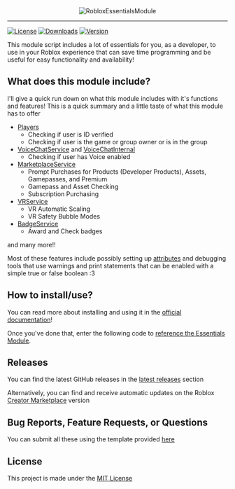 <div align="center">
	<img src="https://github.com/MafuSaku/roblox-essentials/assets/58628602/cee6f4e2-2428-4d97-9e5b-be8f1fc5d621" alt="RobloxEssentialsModule" />
</div>

<hr />

[![License](https://img.shields.io/github/license/mafusaku/roblox-essentials)](https://github.com/MafuSaku/roblox-essentials/blob/main/LICENSE)
[![Downloads](https://img.shields.io/github/downloads/mafusaku/roblox-essentials/latest/total?color=b19cd9)](https://github.com/MafuSaku/roblox-essentials/releases)
[![Version](https://img.shields.io/github/v/release/mafusaku/roblox-essentials?color=7a39fb)](https://github.com/MafuSaku/roblox-essentials/releases/latest)

This module script includes a lot of essentials for you, as a developer, to use in your Roblox experience that can save time programming and be useful for easy functionality and availability!

## What does this module include?
I'll give a quick run down on what this module includes with it's functions and features! This is a quick summary and a little taste of what this module has to offer

- [Players](https://create.roblox.com/docs/reference/engine/classes/Players)
  - Checking if user is ID verified
  - Checking if user is the game or group owner or is in the group
- [VoiceChatService](https://create.roblox.com/docs/reference/engine/classes/VoiceChatService) and [VoiceChatInternal](https://create.roblox.com/docs/reference/engine/classes/VoiceChatInternal)
  - Checking if user has Voice enabled
- [MarketplaceService](https://create.roblox.com/docs/reference/engine/classes/MarketplaceService)
  - Prompt Purchases for Products (Developer Products), Assets, Gamepasses, and Premium
  - Gamepass and Asset Checking
  - Subscription Purchasing
- [VRService](https://create.roblox.com/docs/reference/engine/classes/VRService)
  - VR Automatic Scaling
  - VR Safety Bubble Modes
- [BadgeService](https://create.roblox.com/docs/reference/engine/classes/BadgeService)
  - Award and Check badges
    
and many more!!

Most of these features include possibly setting up [attributes](https://create.roblox.com/docs/studio/instance-attributes) and debugging tools that use warnings and print statements that can be enabled with a simple true or false boolean :3

## How to install/use?
You can read more about installing and using it in the [official documentation](https://synilla.gitbook.io/essentials/getting-started/installation)!

Once you've done that, enter the following code to [reference the Essentials Module](https://synilla.gitbook.io/reference/using-essentials).

## Releases
You can find the latest GitHub releases in the [latest releases](https://github.com/mafusaku/roblox-essentials/releases/latest) section

Alternatively, you can find and receive automatic updates on the Roblox [Creator Marketplace](https://create.roblox.com/marketplace/asset/14063644500/Essentials-Module) version

## Bug Reports, Feature Requests, or Questions
You can submit all these using the template provided [here](https://github.com/MafuSaku/roblox-essentials/issues/new/choose)

## License
This project is made under the [MIT License](LICENSE)
